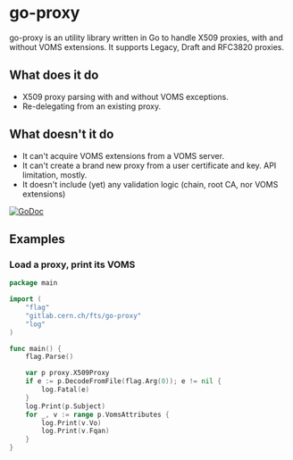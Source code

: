 go-proxy
========

go-proxy is an utility library written in Go to handle X509 proxies, with and without VOMS extensions. It supports Legacy, Draft and RFC3820 proxies.

## What does it do
* X509 proxy parsing with and without VOMS exceptions.
* Re-delegating from an existing proxy.

## What doesn't it do
* It can't acquire VOMS extensions from a VOMS server.
* It can't create a brand new proxy from a user certificate and key. API limitation, mostly.
* It doesn't include (yet) any validation logic (chain, root CA, nor VOMS extensions)

 [![GoDoc](https://godoc.org/gitlab.cern.ch/fts/go-proxy?status.svg)](https://godoc.org/gitlab.cern.ch/flutter/go-proxy)
 
 
## Examples

### Load a proxy, print its VOMS
```go
package main

import (
	"flag"
	"gitlab.cern.ch/fts/go-proxy"
	"log"
)

func main() {
	flag.Parse()

	var p proxy.X509Proxy
	if e := p.DecodeFromFile(flag.Arg(0)); e != nil {
		log.Fatal(e)
	}
	log.Print(p.Subject)
	for _, v := range p.VomsAttributes {
		log.Print(v.Vo)
		log.Print(v.Fqan)
	}
}
```